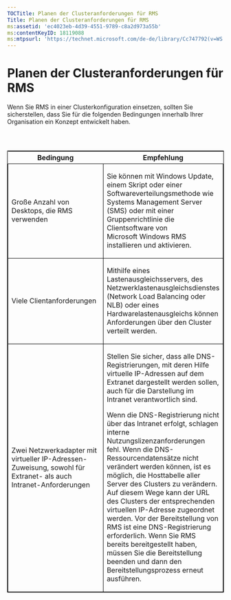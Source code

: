 ```yaml
---
TOCTitle: Planen der Clusteranforderungen für RMS
Title: Planen der Clusteranforderungen für RMS
ms:assetid: 'ec4023eb-4d39-4551-9789-c8a2d973a55b'
ms:contentKeyID: 18119088
ms:mtpsurl: 'https://technet.microsoft.com/de-de/library/Cc747792(v=WS.10)'
---
```


Planen der Clusteranforderungen für RMS
=======================================

Wenn Sie RMS in einer Clusterkonfiguration einsetzen, sollten Sie sicherstellen, dass Sie für die folgenden Bedingungen innerhalb Ihrer Organisation ein Konzept entwickelt haben.

###  

<p> </p>
<table style="border:1px solid black;">
<colgroup>
<col width="50%" />
<col width="50%" />
</colgroup>
<thead>
<tr class="header">
<th>Bedingung</th>
<th>Empfehlung</th>
</tr>
</thead>
<tbody>
<tr class="odd">
<td style="border:1px solid black;"><p>Große Anzahl von Desktops, die RMS verwenden</p></td>
<td style="border:1px solid black;"><p>Sie können mit Windows Update, einem Skript oder einer Softwareverteilungsmethode wie Systems Management Server (SMS) oder mit einer Gruppenrichtlinie die Clientsoftware von Microsoft Windows RMS installieren und aktivieren.</p></td>
</tr>  
<tr class="even">
<td style="border:1px solid black;"><p>Viele Clientanforderungen</p></td>
<td style="border:1px solid black;"><p>Mithilfe eines Lastenausgleichsservers, des Netzwerklastenausgleichsdienstes (Network Load Balancing oder NLB) oder eines Hardwarelastenausgleichs können Anforderungen über den Cluster verteilt werden.</p></td>
</tr>  
<tr class="odd">
<td style="border:1px solid black;"><p>Zwei Netzwerkadapter mit virtueller IP-Adressen-Zuweisung, sowohl für Extranet- als auch Intranet-Anforderungen</p></td>
<td style="border:1px solid black;"><p>Stellen Sie sicher, dass alle DNS-Registrierungen, mit deren Hilfe virtuelle IP-Adressen auf dem Extranet dargestellt werden sollen, auch für die Darstellung im Intranet verantwortlich sind.</p>
<p>Wenn die DNS-Registrierung nicht über das Intranet erfolgt, schlagen interne Nutzungslizenzanforderungen fehl. Wenn die DNS-Ressourcendatensätze nicht verändert werden können, ist es möglich, die Hosttabelle aller Server des Clusters zu verändern. Auf diesem Wege kann der URL des Clusters der entsprechenden virtuellen IP-Adresse zugeordnet werden. Vor der Bereitstellung von RMS ist eine DNS-Registrierung erforderlich. Wenn Sie RMS bereits bereitgestellt haben, müssen Sie die Bereitstellung beenden und dann den Bereitstellungsprozess erneut ausführen.</p></td>
</tr>
</tbody>
</table>
